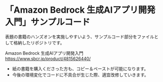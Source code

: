 # 「Amazon Bedrock 生成AIアプリ開発入門」サンプルコード

表題の書籍のハンズオンを実施しやすいよう、サンプルコード部分をファイルとして格納したリポジトリです。

Amazon Bedrock 生成AIアプリ開発入門
https://www.sbcr.jp/product/4815626440/

- 紙の書籍を購入くださった方も、コピー＆ペーストが可能になります。
- 今後の環境変化でコードに不具合が生じた際、適宜改修していきます。
